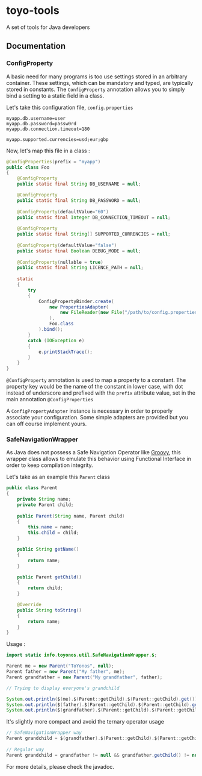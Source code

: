 # toyo-tools

A set of tools for Java developers

## Documentation

### ConfigProperty

A basic need for many programs is too use settings stored in an arbitrary container. These settings, which can be mandatory and typed, are typically stored in constants.
The `ConfigProperty` annotation allows you to simply bind a setting to a static field in a class.

Let's take this configuration file, `config.properties`
```
myapp.db.username=user
myapp.db.password=passw0rd
myapp.db.connection.timeout=180

myapp.supported.currencies=usd;eur;gbp
```

Now, let's map this file in a class :

```java
@ConfigProperties(prefix = "myapp")
public class Foo
{
	@ConfigProperty
	public static final String DB_USERNAME = null;

	@ConfigProperty
	public static final String DB_PASSWORD = null;
	
	@ConfigProperty(defaultValue="60")
	public static final Integer DB_CONNECTION_TIMEOUT = null;
	
	@ConfigProperty
	public static final String[] SUPPORTED_CURRENCIES = null;
	
	@ConfigProperty(defaultValue="false")
	public static final Boolean DEBUG_MODE = null;
	
	@ConfigProperty(nullable = true)
	public static final String LICENCE_PATH = null;
	
	static
	{
		try
		{
			ConfigPropertyBinder.create(
				new PropertiesAdapter(
					new FileReader(new File("/path/to/config.properties"))
				),
				Foo.class
			).bind();
		}
		catch (IOException e)
		{
			e.printStackTrace();
		}
	}
}
```

`@ConfigProperty` annotation is used to map a property to a constant. The property key would be the name of the constant in lower case, with dot instead of underscore and prefixed with the `prefix` attribute value, set in the main annotation `@ConfigProperties`

A `ConfigPropertyAdapter` instance is necessary in order to properly associate your configuration. Some simple adapters are provided but you can off course implement yours.  

### SafeNavigationWrapper

As Java does not possess a Safe Navigation Operator like [Groovy](https://groovy-lang.org/operators.html#_safe_navigation_operator), this wrapper class allows to emulate this behavior using Functional Interface in order to keep compilation integrity.

Let's take as an example this `Parent` class

```java
public class Parent
{
	private String name;
	private Parent child;
	
	public Parent(String name, Parent child)
	{
		this.name = name;
		this.child = child;
	}

	public String getName()
	{
		return name;
	}

	public Parent getChild()
	{
		return child;
	}

	@Override
	public String toString()
	{
		return name;
	}
}
```

Usage :

```java
import static info.toyonos.util.SafeNavigationWrapper.$;

Parent me = new Parent("ToYonos", null);
Parent father = new Parent("My father", me);
Parent grandfather = new Parent("My grandfather", father);

// Trying to display everyone's grandchild

System.out.println($(me).$(Parent::getChild).$(Parent::getChild).get()); // null, no grandchild
System.out.println($(father).$(Parent::getChild).$(Parent::getChild).get()); // null, no grandchild
System.out.println($(grandfather).$(Parent::getChild).$(Parent::getChild).get()); // ToYonos
```
It's slightly more compact and avoid the ternary operator usage

```java
// SafeNavigationWrapper way 
Parent grandchild = $(grandfather).$(Parent::getChild).$(Parent::getChild).get();
   
// Regular way
Parent grandchild = grandfather != null && grandfather.getChild() != null ? grandfather.getChild().getChild() : null;
```

For more details, please check the javadoc. 
